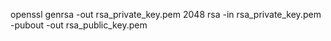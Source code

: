  openssl
genrsa -out rsa_private_key.pem 2048 
rsa -in rsa_private_key.pem -pubout -out rsa_public_key.pem
